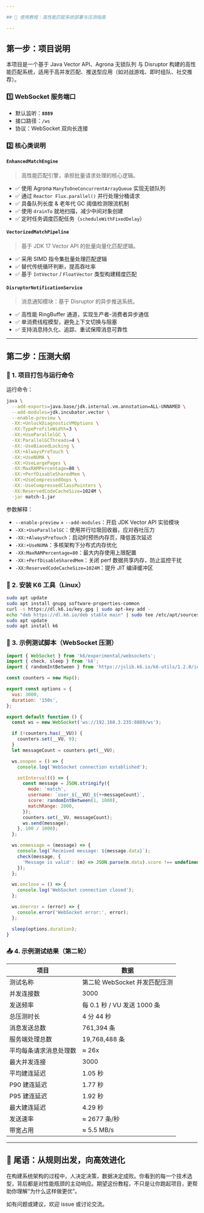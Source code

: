 ```yaml
---

## 🧭 使用教程：高性能匹配系统部署与压测指南

---
```


## 第一步：项目说明

本项目是一个基于 Java Vector API、Agrona 无锁队列 与 Disruptor 构建的高性能匹配系统，适用于高并发匹配、推送型应用（如对战游戏、即时组队、社交推荐）。

### 1️⃣ WebSocket 服务端口

* 默认监听：**`8889`**
* 接口路径：`/ws`
* 协议：WebSocket 双向长连接

### 2️⃣ 核心类说明

#### `EnhancedMatchEngine`

> 高性能匹配引擎，承担批量请求处理的核心逻辑。

* ✅ 使用 Agrona `ManyToOneConcurrentArrayQueue` 实现无锁队列
* ✅ 通过 `Reactor Flux.parallel()` 并行处理分桶请求
* ✅ 具备队列长度 & 老年代 GC 阈值检测限流机制
* ✅ 使用 `drainTo` 就地扫描，减少中间对象创建
* ✅ 定时任务调度匹配任务（`scheduleWithFixedDelay`）

#### `VectorizedMatchPipeline`

> 基于 JDK 17 Vector API 的批量向量化匹配逻辑。

* ✅ 采用 SIMD 指令集批量处理匹配逻辑
* ✅ 替代传统循环判断，提高吞吐率
* ✅ 基于 `IntVector` / `FloatVector` 类型构建精度匹配

#### `DisruptorNotificationService`

> 消息通知模块：基于 Disruptor 的异步推送系统。

* ✅ 高性能 RingBuffer 通道，实现生产者-消费者异步通信
* ✅ 单消费线程模型，避免上下文切换与阻塞
* ✅ 支持消息持久化、追踪、重试保障消息可靠性

---

## 第二步：压测大纲

### 🧱 1. 项目打包与运行命令

运行命令：

```bash
java \
  --add-exports=java.base/jdk.internal.vm.annotation=ALL-UNNAMED \
  --add-modules=jdk.incubator.vector \
  --enable-preview \
  -XX:+UnlockDiagnosticVMOptions \
  -XX:TypeProfileWidth=3 \
  -XX:+UseParallelGC \
  -XX:ParallelGCThreads=4 \
  -XX:-UseBiasedLocking \
  -XX:+AlwaysPreTouch \
  -XX:+UseNUMA \
  -XX:+UseLargePages \
  -XX:MaxRAMPercentage=80 \
  -XX:+PerfDisableSharedMem \
  -XX:+UseCompressedOops \
  -XX:-UseCompressedClassPointers \
  -XX:ReservedCodeCacheSize=1024M \
  -jar match-1.jar
```

参数解释：

* `--enable-preview` + `--add-modules`：开启 JDK Vector API 实验模块
* `-XX:+UseParallelGC`：使用并行垃圾回收器，应对吞吐压力
* `-XX:+AlwaysPreTouch`：启动时预热内存页，降低首次延迟
* `-XX:+UseNUMA`：多核架构下分布式内存优化
* `-XX:MaxRAMPercentage=80`：最大内存使用上限配置
* `-XX:+PerfDisableSharedMem`：关闭 perf 数据共享内存，防止监控干扰
* `-XX:ReservedCodeCacheSize=1024M`：提升 JIT 编译缓冲区

### 🧰 2. 安装 K6 工具（Linux）

```bash
sudo apt update
sudo apt install gnupg software-properties-common
curl -s https://dl.k6.io/key.gpg | sudo apt-key add -
echo "deb https://dl.k6.io/deb stable main" | sudo tee /etc/apt/sources.list.d/k6.list
sudo apt update
sudo apt install k6
```

### 🧪 3. 示例测试脚本（WebSocket 压测）

```javascript
import { WebSocket } from 'k6/experimental/websockets';
import { check, sleep } from 'k6';
import { randomIntBetween } from 'https://jslib.k6.io/k6-utils/1.2.0/index.js';

const counters = new Map();

export const options = {
  vus: 3000,
  duration: '150s',
};

export default function () {
  const ws = new WebSocket('ws://192.168.3.235:8889/ws');

  if (!counters.has(__VU)) {
    counters.set(__VU, 0);
  }
  let messageCount = counters.get(__VU);

  ws.onopen = () => {
    console.log('WebSocket connection established');

    setInterval(() => {
      const message = JSON.stringify({
        mode: 'match',
        username: `user_${__VU}_${++messageCount}`,
        score: randomIntBetween(1, 1000),
        matchRange: 2000,
      });
      counters.set(__VU, messageCount);
      ws.send(message);
    }, 100 / 1000);
  };

  ws.onmessage = (message) => {
    console.log(`Received message: ${message.data}`);
    check(message, {
      'Message is valid': (m) => JSON.parse(m.data).score !== undefined,
    });
  };

  ws.onclose = () => {
    console.log('WebSocket connection closed');
  };

  ws.onerror = (error) => {
    console.error('WebSocket error:', error);
  };

  sleep(options.duration);
}
```

### 📤 4. 示例测试结果（第二轮）

| 项目          | 数据                     |
| ----------- | ---------------------- |
| 测试名称        | 第二轮 WebSocket 并发匹配压测   |
| 并发连接数       | 3000                   |
| 发送频率        | 每 0.1 秒 / VU 发送 1000 条 |
| 总压测时长       | 4 分 44 秒               |
| 消息发送总数      | 761,394 条              |
| 服务端处理总数     | 19,768,488 条           |
| 平均每条请求消息处理数 | ≈ 26x                  |
| 最大并发连接      | 3000                   |
| 平均建连延迟      | 1.05 秒                 |
| P90 建连延迟    | 1.77 秒                 |
| P95 建连延迟    | 1.92 秒                 |
| 最大建连延迟      | 4.29 秒                 |
| 发送速率        | ≈ 2677 条/秒             |
| 带宽占用        | ≈ 5.5 MB/s             |

---

## 🧠 尾语：从规则出发，向高效进化

在构建系统架构的过程中，人决定决策，数据决定成败。你看到的每一个技术选型，背后都是对性能瓶颈的主动响应。期望这份教程，不只是让你跑起项目，更帮助你理解“为什么这样做更优”。

如有问题或建议，欢迎 issue 或讨论交流。

